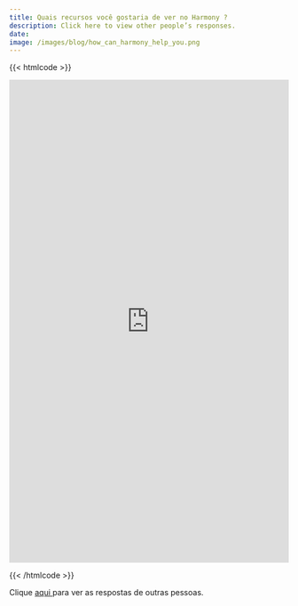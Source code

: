 ```yaml
---
title: Quais recursos você gostaria de ver no Harmony ?
description: Click here to view other people’s responses.
date:
image: /images/blog/how_can_harmony_help_you.png
---
```


{{< htmlcode >}}

<iframe src="https://docs.google.com/forms/d/e/1FAIpQLSdhAweAusEF7EPUh3geKY9c09djdEzW_1CSPBFToWBfNLf0ow/viewform?embedded=true" width="640" height="871" frameborder="0" marginheight="0" marginwidth="0" style="box-sizing: inherit; border: 0px; font-size: 17px; font-style: normal; font-weight: 300; margin: 0px; outline: 0px; padding: 0px; vertical-align: baseline; max-width: 100%; color: rgb(58, 58, 58); font-family: Roboto, sans-serif; font-variant-ligatures: normal; font-variant-caps: normal; letter-spacing: normal; orphans: 2; text-align: start; text-indent: 0px; text-transform: none; widows: 2; word-spacing: 0px; -webkit-text-stroke-width: 0px; white-space: normal; background-color: rgb(255, 255, 255); text-decoration-thickness: initial; text-decoration-style: initial; text-decoration-color: initial;"></iframe>

{{< /htmlcode >}}





Clique [ aqui ](https://docs.google.com/forms/d/e/1FAIpQLSdhAweAusEF7EPUh3geKY9c09djdEzW_1CSPBFToWBfNLf0ow/viewanalytics) para ver as respostas de outras pessoas.
